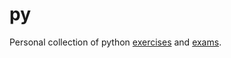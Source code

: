 # py
Personal collection of python [exercises](https://github.com/RiccardoCuccu/py/blob/master/exercises) and [exams](https://github.com/RiccardoCuccu/py/blob/master/exams).
